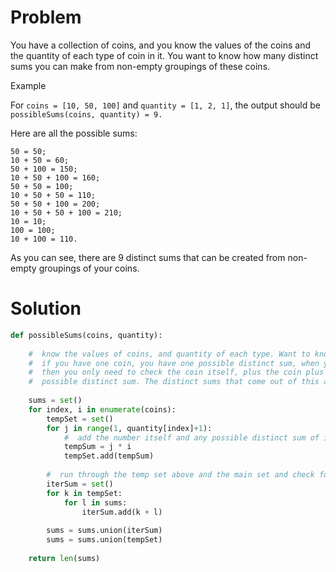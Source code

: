 # Problem
You have a collection of coins, and you know the values of the coins and the quantity of each type of coin in it. You want to know how many distinct sums you can make from non-empty groupings of these coins.

Example

For `coins = [10, 50, 100]` and `quantity = [1, 2, 1]`, the output should be
`possibleSums(coins, quantity) = 9.`

Here are all the possible sums:

    50 = 50;
    10 + 50 = 60;
    50 + 100 = 150;
    10 + 50 + 100 = 160;
    50 + 50 = 100;
    10 + 50 + 50 = 110;
    50 + 50 + 100 = 200;
    10 + 50 + 50 + 100 = 210;
    10 = 10;
    100 = 100;
    10 + 100 = 110.
    
As you can see, there are 9 distinct sums that can be created from non-empty groupings of your coins.

# Solution
```python
def possibleSums(coins, quantity):
    
    #  know the values of coins, and quantity of each type. Want to know distinct sums possible.
    #  if you have one coin, you have one possible distinct sum, when you add the second coin
    #  then you only need to check the coin itself, plus the coin plus its sum with the other 
    #  possible distinct sum. The distinct sums that come out of this are then new distinct sums...
    
    sums = set()
    for index, i in enumerate(coins):
        tempSet = set()
        for j in range(1, quantity[index]+1):
            #  add the number itself and any possible distinct sum of its additions with each other
            tempSum = j * i
            tempSet.add(tempSum) 
            
        #  run through the temp set above and the main set and check for distinct sum
        iterSum = set()
        for k in tempSet:
            for l in sums:
                iterSum.add(k + l)
    
        sums = sums.union(iterSum)
        sums = sums.union(tempSet)
    
    return len(sums)
```
